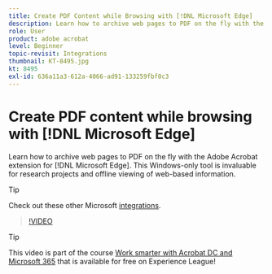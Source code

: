 ```yaml
---
title: Create PDF Content while Browsing with [!DNL Microsoft Edge]
description: Learn how to archive web pages to PDF on the fly with the Adobe Acrobat extension for [!DNL Microsoft Edge]
role: User
product: adobe acrobat
level: Beginner
topic-revisit: Integrations
thumbnail: KT-8495.jpg
kt: 8495
exl-id: 636a11a3-612a-4066-ad91-133259fbf0c3
---
```

# Create PDF content while browsing with [!DNL Microsoft Edge]

Learn how to archive web pages to PDF on the fly with the Adobe Acrobat extension for [!DNL Microsoft Edge]. This Windows-only tool is invaluable for research projects and offline viewing of web-based information.

>[!TIP]
>
>Check out these other Microsoft [integrations](../integrate/integrate-overview.md#microsoft).

>[!VIDEO](https://video.tv.adobe.com/v/337248?hidetitle=true)

>[!TIP]
>
>This video is part of the course [Work smarter with Acrobat DC and Microsoft 365](https://experienceleague.adobe.com/?recommended=Acrobat-U-1-2021.microsoft365) that is available for free on Experience League!
